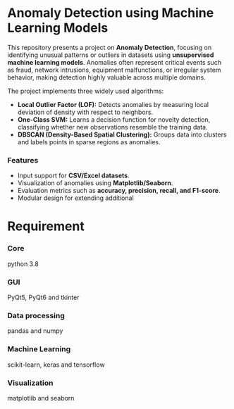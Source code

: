 # Anomaly Detection using Machine Learning Models

This repository presents a project on **Anomaly Detection**, focusing on identifying unusual patterns or outliers in datasets using **unsupervised machine learning models**. Anomalies often represent critical events such as fraud, network intrusions, equipment malfunctions, or irregular system behavior, making detection highly valuable across multiple domains.

The project implements three widely used algorithms:

* **Local Outlier Factor (LOF):** Detects anomalies by measuring local deviation of density with respect to neighbors.
* **One-Class SVM:** Learns a decision function for novelty detection, classifying whether new observations resemble the training data.
* **DBSCAN (Density-Based Spatial Clustering):** Groups data into clusters and labels points in sparse regions as anomalies.

### Features

* Input support for **CSV/Excel datasets**.
* Visualization of anomalies using **Matplotlib/Seaborn**.
* Evaluation metrics such as **accuracy, precision, recall, and F1-score**.
* Modular design for extending additional

# Requirement
### Core
python 3.8

### GUI
PyQt5, PyQt6 and tkinter

### Data processing
pandas and numpy

### Machine Learning
scikit-learn, keras and tensorflow

### Visualization
matplotlib and seaborn
